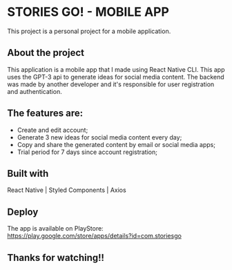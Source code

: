 # STORIES GO! - MOBILE APP
This project is a personal project for a mobile application.

## About the project
This application is a mobile app that I made using React Native CLI. This app uses the GPT-3 api to generate ideas for social media content. The backend was made by another developer and it's responsible for user registration and authentication.

## The features are:
- Create and edit account;
- Generate 3 new ideas for social media content every day;
- Copy and share the generated content by email or social media apps;
- Trial period for 7 days since account registration;

## Built with
React Native | Styled Components | Axios

## Deploy
The app is available on PlayStore: https://play.google.com/store/apps/details?id=com.storiesgo

## Thanks for watching!!
